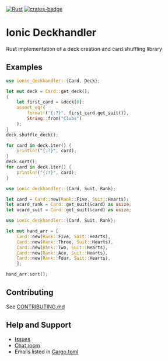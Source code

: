 [![Rust](https://github.com/TelluricDeckay/ionic-deckhandler/workflows/Rust/badge.svg?branch=trunk)](https://github.com/TelluricDeckay/ionic-deckhandler/actions?query=workflow%3ARust)
[![crates-badge]][crates-url]

[crates-badge]: https://img.shields.io/crates/v/ionic-deckhandler.svg
[crates-url]: https://crates.io/crates/ionic-deckhandler

Ionic Deckhandler
==================

Rust implementation of a deck creation and card shuffling library

## Examples

```rust
use ionic_deckhandler::{Card, Deck};

let mut deck = Card::get_deck();
{
    let first_card = &deck[0];
    assert_eq!(
        format!("{:?}", first_card.get_suit()),
        String::from("Clubs")
    );
}
deck.shuffle_deck();

for card in deck.iter() {
    println!("{:?}", card);
}
deck.sort();
for card in deck.iter() {
    println!("{:?}", card);
}
```

```rust
use ionic_deckhandler::{Card, Suit, Rank};

let card = Card::new(Rank::Five, Suit::Hearts);
let ucard_rank = Card::get_suit(&card) as usize;
let ucard_suit = Card::get_suit(&card) as usize;
```

```rust
use ionic_deckhandler::{Card, Suit, Rank};

let mut hand_arr = [
    Card::new(Rank::Five, Suit::Hearts),
    Card::new(Rank::Three, Suit::Hearts),
    Card::new(Rank::Two, Suit::Hearts),
    Card::new(Rank::Ace, Suit::Hearts),
    Card::new(Rank::Four, Suit::Hearts),
    ];

hand_arr.sort();
```

## Contributing

See
[CONTRIBUTING.md](https://github.com/TelluricDeckay/ionic-deckhandler/blob/trunk/CONTRIBUTING.md)

## Help and Support

* [Issues](https://github.com/TelluricDeckay/ionic-deckhandler/issues)
* [Chat room](https://telluric-deckay.zulipchat.com/)
* Emails listed in [Cargo.toml](https://github.com/TelluricDeckay/ionic-deckhandler/blob/trunk/Cargo.toml)

